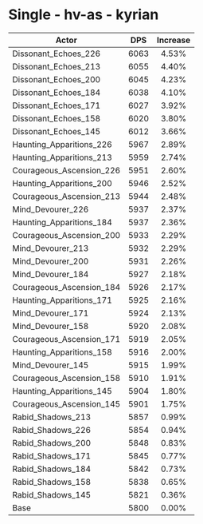 # Single - hv-as - kyrian
| Actor | DPS | Increase |
|---|:---:|:---:|
|Dissonant_Echoes_226|6063|4.53%|
|Dissonant_Echoes_213|6055|4.40%|
|Dissonant_Echoes_200|6045|4.23%|
|Dissonant_Echoes_184|6038|4.10%|
|Dissonant_Echoes_171|6027|3.92%|
|Dissonant_Echoes_158|6020|3.80%|
|Dissonant_Echoes_145|6012|3.66%|
|Haunting_Apparitions_226|5967|2.89%|
|Haunting_Apparitions_213|5959|2.74%|
|Courageous_Ascension_226|5951|2.60%|
|Haunting_Apparitions_200|5946|2.52%|
|Courageous_Ascension_213|5944|2.48%|
|Mind_Devourer_226|5937|2.37%|
|Haunting_Apparitions_184|5937|2.36%|
|Courageous_Ascension_200|5933|2.29%|
|Mind_Devourer_213|5932|2.29%|
|Mind_Devourer_200|5931|2.26%|
|Mind_Devourer_184|5927|2.18%|
|Courageous_Ascension_184|5926|2.17%|
|Haunting_Apparitions_171|5925|2.16%|
|Mind_Devourer_171|5924|2.13%|
|Mind_Devourer_158|5920|2.08%|
|Courageous_Ascension_171|5919|2.05%|
|Haunting_Apparitions_158|5916|2.00%|
|Mind_Devourer_145|5915|1.99%|
|Courageous_Ascension_158|5910|1.91%|
|Haunting_Apparitions_145|5904|1.80%|
|Courageous_Ascension_145|5901|1.75%|
|Rabid_Shadows_213|5857|0.99%|
|Rabid_Shadows_226|5854|0.94%|
|Rabid_Shadows_200|5848|0.83%|
|Rabid_Shadows_171|5845|0.77%|
|Rabid_Shadows_184|5842|0.73%|
|Rabid_Shadows_158|5838|0.65%|
|Rabid_Shadows_145|5821|0.36%|
|Base|5800|0.00%|
